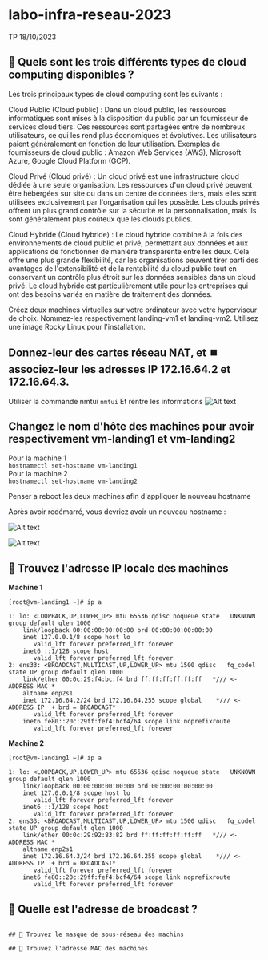 

# labo-infra-reseau-2023
TP 18/10/2023


## 🎯 Quels sont les trois différents types de cloud computing disponibles ?
Les trois principaux types de cloud computing sont les suivants :

Cloud Public (Cloud public) : Dans un cloud public, les ressources informatiques sont mises à la disposition du public par un fournisseur de services cloud tiers. Ces ressources sont partagées entre de nombreux utilisateurs, ce qui les rend plus économiques et évolutives. Les utilisateurs paient généralement en fonction de leur utilisation. Exemples de fournisseurs de cloud public : Amazon Web Services (AWS), Microsoft Azure, Google Cloud Platform (GCP).

Cloud Privé (Cloud privé) : Un cloud privé est une infrastructure cloud dédiée à une seule organisation. Les ressources d'un cloud privé peuvent être hébergées sur site ou dans un centre de données tiers, mais elles sont utilisées exclusivement par l'organisation qui les possède. Les clouds privés offrent un plus grand contrôle sur la sécurité et la personnalisation, mais ils sont généralement plus coûteux que les clouds publics.

Cloud Hybride (Cloud hybride) : Le cloud hybride combine à la fois des environnements de cloud public et privé, permettant aux données et aux applications de fonctionner de manière transparente entre les deux. Cela offre une plus grande flexibilité, car les organisations peuvent tirer parti des avantages de l'extensibilité et de la rentabilité du cloud public tout en conservant un contrôle plus étroit sur les données sensibles dans un cloud privé. Le cloud hybride est particulièrement utile pour les entreprises qui ont des besoins variés en matière de traitement des données.


Créez deux machines virtuelles sur votre ordinateur avec votre hyperviseur de choix. Nommez-les respectivement landing-vm1 et landing-vm2.
Utilisez une image Rocky Linux pour l'installation.



## Donnez-leur des cartes réseau NAT, et ⏹️ associez-leur les adresses IP 172.16.64.2 et 172.16.64.3.

Utiliser la commande nmtui
```nmtui```
Et rentre les informations
![Alt text](image.png)


## Changez le nom d'hôte des machines pour avoir respectivement vm-landing1 et vm-landing2

Pour la machine 1   
```hostnamectl set-hostname vm-landing1```    
Pour la machine 2   
```hostnamectl set-hostname vm-landing2```  

Penser a reboot les deux machines afin d'appliquer le nouveau hostname   

Après avoir redémarré, vous devriez avoir un nouveau hostname :   

![Alt text](image-1.png)

![Alt text](image-2.png)

## 🎰 Trouvez l'adresse IP locale des machines

__Machine 1__

```[root@vm-landing1 ~]# ip a```
```
1: lo: <LOOPBACK,UP,LOWER_UP> mtu 65536 qdisc noqueue state   UNKNOWN group default qlen 1000  
    link/loopback 00:00:00:00:00:00 brd 00:00:00:00:00:00  
    inet 127.0.0.1/8 scope host lo  
       valid_lft forever preferred_lft forever  
    inet6 ::1/128 scope host  
       valid_lft forever preferred_lft forever  
2: ens33: <BROADCAST,MULTICAST,UP,LOWER_UP> mtu 1500 qdisc   fq_codel state UP group default qlen 1000
    link/ether 00:0c:29:f4:bc:f4 brd ff:ff:ff:ff:ff:ff   */// <- ADDRESS MAC *
    altname enp2s1
    inet 172.16.64.2/24 brd 172.16.64.255 scope global    */// <- ADDRESS IP  + brd = BROADCAST*
       valid_lft forever preferred_lft forever
    inet6 fe80::20c:29ff:fef4:bcf4/64 scope link noprefixroute
       valid_lft forever preferred_lft forever
```
__Machine 2__

```[root@vm-landing1 ~]# ip a```
```
1: lo: <LOOPBACK,UP,LOWER_UP> mtu 65536 qdisc noqueue state   UNKNOWN group default qlen 1000  
    link/loopback 00:00:00:00:00:00 brd 00:00:00:00:00:00    
    inet 127.0.0.1/8 scope host lo      
       valid_lft forever preferred_lft forever   
    inet6 ::1/128 scope host    
       valid_lft forever preferred_lft forever    
2: ens33: <BROADCAST,MULTICAST,UP,LOWER_UP> mtu 1500 qdisc   fq_codel state UP group default qlen 1000  
    link/ether 00:0c:29:92:83:82 brd ff:ff:ff:ff:ff:ff   */// <- ADDRESS MAC *  
    altname enp2s1  
    inet 172.16.64.3/24 brd 172.16.64.255 scope global    */// <- ADDRESS IP  + brd = BROADCAST*  
       valid_lft forever preferred_lft forever  
    inet6 fe80::20c:29ff:fef4:bcf4/64 scope link noprefixroute  
       valid_lft forever preferred_lft forever  
```


## 🎯 Quelle est l'adresse de broadcast ?

``````

## 🎰 Trouvez le masque de sous-réseau des machins

## 🎰 Trouvez l'adresse MAC des machines

